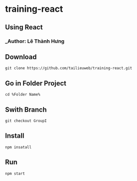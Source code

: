 # training-react

## Using React

### _Author: Lê Thành Hưng

## Download

```
git clone https://github.com/tailieuweb/training-react.git
```

## Go in Folder Project
```
cd %Folder Name%
```

## Swith Branch
```
git checkout GroupI
```

## Install

```
npm insatall
```

## Run

```
npm start
```
